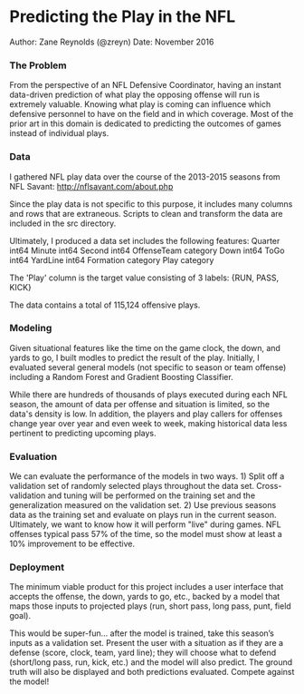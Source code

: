 # Predicting the Play in the NFL

Author: Zane Reynolds (@zreyn)
Date: November 2016

### The Problem

From the perspective of an NFL Defensive Coordinator, having an instant data-driven prediction of what play the opposing offense will run is extremely valuable.  Knowing what play is coming can influence which defensive personnel to have on the field and in which coverage.   Most of the prior art in this domain is dedicated to predicting the outcomes of games instead of individual plays.


### Data

I gathered NFL play data over the course of the 2013-2015 seasons from NFL Savant:
http://nflsavant.com/about.php

Since the play data is not specific to this purpose, it includes many columns and rows that are extraneous.  Scripts to clean and transform the data are included in the src directory.

Ultimately, I produced a data set includes the following features:
  Quarter        int64
  Minute         int64
  Second         int64
  OffenseTeam    category
  Down           int64
  ToGo           int64
  YardLine       int64
  Formation      category
  Play           category

The 'Play' column is the target value consisting of 3 labels: {RUN, PASS, KICK}

The data contains a total of 115,124 offensive plays.

### Modeling

Given situational features like the time on the game clock, the down, and yards to go, I built modles to predict the result of the play.  Initially, I evaluated several general models (not specific to season or team offense) including a Random Forest and Gradient Boosting Classifier.  


While there are hundreds of thousands of plays executed during each NFL season, the amount of data per offense and situation is limited, so the data's density is low.  In addition, the players and play callers for offenses change year over year and even week to week, making historical data less pertinent to predicting upcoming plays.



### Evaluation

We can evaluate the performance of the models in two ways. 1) Split off a validation set of randomly selected plays throughout the data set.  Cross-validation and tuning will be performed on the training set and the generalization measured on the validation set.  2) Use previous seasons data as the training set and evaluate on plays run in the current season.  Ultimately, we want to know how it will perform "live" during games. NFL offenses typical pass 57% of the time, so the model must show at least a 10% improvement to be effective.


### Deployment

The minimum viable product for this project includes a user interface that accepts the offense, the down, yards to go, etc., backed by a model that maps those inputs to projected plays (run, short pass, long pass, punt, field goal).


This would be super-fun… after the model is trained, take this season’s inputs as a validation set.  Present the user with a situation as if they are a defense (score, clock, team, yard line); they will choose what to defend (short/long pass, run, kick, etc.) and the model will also predict.  The ground truth will also be displayed and both predictions evaluated.  Compete against the model!
